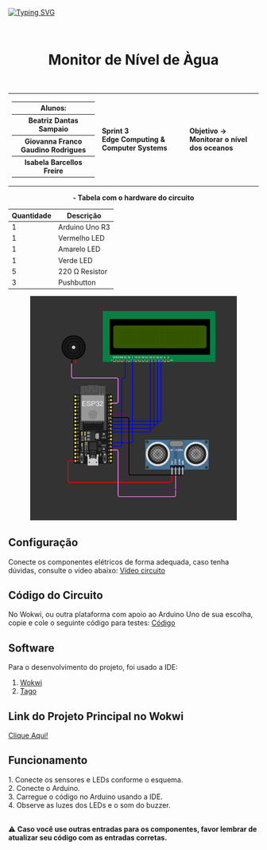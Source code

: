 [![Typing SVG](https://readme-typing-svg.herokuapp.com?font=Fira+Code&pause=1000&color=F7862E&width=435&lines=Global+Solution:+%2B+Edge+%2B+Computing)](https://git.io/typing-svg)

<div align="center">
  <br>
  <h1>Monitor de Nível de Àgua</h1>
</div>

<br>

<table>
  <tr>
    <td>
      <div>
        <table>
          <tr>
            <th>Alunos:</th>
          </tr>
          <tr>
            <th>Beatriz Dantas Sampaio</th>
          </tr>
          <tr>
            <th>Giovanna Franco Gaudino Rodrigues</th>
          </tr>
          <tr>
            <th>Isabela Barcellos Freire</th>
          </tr>
        </table>
      </div>
    </td>
    <td>
      <div>
        <b>Sprint 3 <br> Edge Computing & Computer Systems</b>
      <td> <b>Objetivo → <br> Monitorar o nível dos oceanos </b> </td>
      </div>
    </td>
  </tr>
</table>



<div align="center">

<b> - Tabela com o hardware do circuito </b>

| Quantidade | Descrição                     |
| ---------- | ----------------------------- |
| 1          | Arduino Uno R3                |
| 1          | Vermelho LED                  |
| 1          | Amarelo LED                   |
| 1          | Verde LED                     |
| 5          | 220 Ω Resistor                |
| 3          | Pushbutton                    |

<img height="450px" src="circuito.png" alt="Circuito">

</div>

<h2> Configuração </h2>

Conecte os componentes elétricos de forma adequada, caso tenha dúvidas, consulte o vídeo  abaixo:
<a href="video-circuito.mp4"> Vídeo circuito </a>

<h2> Código do Circuito </h2>

No Wokwi, ou outra plataforma com apoio ao Arduino Uno de sua escolha, copie e cole o seguinte código para testes:
<a href="codigo.c++"> Código </a>

<h2> Software </h2>

<p> Para o desenvolvimento do projeto, foi usado a IDE: </p>

1. <a href="https://wokwi.com/"> Wokwi </a>
2. <a href="https://tago.io/"> Tago </a>

<h2> Link do Projeto Principal no Wokwi </h2>
<a href="https://wokwi.com/projects/399682901295263745"> Clique Aqui! </a>

<h2> Funcionamento  </h2>
1. Conecte os sensores e LEDs conforme o esquema. <br>
2. Conecte o Arduino. <br>
3. Carregue o código no Arduino usando a IDE. <br>
4. Observe as luzes dos LEDs e o som do buzzer. <br>


<br>

⚠️ <b> Caso você use outras entradas para os componentes, favor lembrar de atualizar seu código com as entradas corretas. </b>
